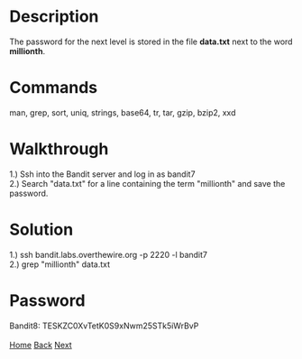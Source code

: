 # Description
The password for the next level is stored in the file **data.txt** next to the word **millionth**.
# Commands
man, grep, sort, uniq, strings, base64, tr, tar, gzip, bzip2, xxd
# Walkthrough
1.) Ssh into the Bandit server and log in as bandit7 <br />
2.) Search "data.txt" for a line containing the term "millionth" and save the password.
# Solution
1.) ssh bandit.labs.overthewire.org -p 2220 -l bandit7 <br />
2.) grep "millionth" data.txt
# Password
Bandit8: TESKZC0XvTetK0S9xNwm25STk5iWrBvP <br /> <br />
[Home](https://github.com/Spagoooti/OverTheWire-Bandit/blob/main/README.md) [Back](https://github.com/Spagoooti/OverTheWire-Bandit/blob/main/Bandit%200%20-%3E%2010/Bandit%206%20-%3E%207.md) [Next](https://github.com/Spagoooti/OverTheWire-Bandit/blob/main/Bandit%200%20-%3E%2010/Bandit%208%20-%3E%209.md)
